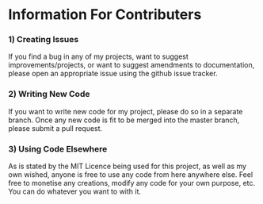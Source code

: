 # Information For Contributers

### 1) Creating Issues
If you find a bug in any of my projects, want to suggest improvements/projects, or want to suggest amendments to documentation, please open an appropriate issue using the github issue tracker.

### 2) Writing New Code
If you want to write new code for my project, please do so in a separate branch. Once any new code is fit to be merged into the master branch, please submit a pull request.

### 3) Using Code Elsewhere
As is stated by the MIT Licence being used for this project, as well as my own wished, anyone is free to use any code from here anywhere else. Feel free to monetise any creations, modify any code for your own purpose, etc. You can do whatever you want to with it.
